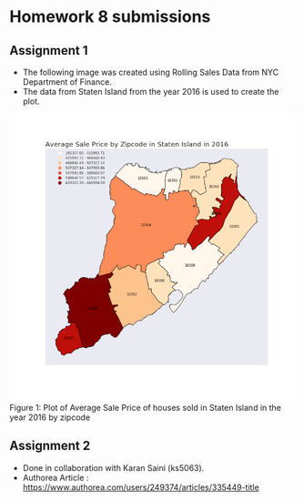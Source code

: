 # Homework 8 submissions

## Assignment 1

* The following image was created using Rolling Sales Data from NYC Department of Finance.
* The data from Staten Island from the year 2016 is used to create the plot.
 
![Create test.csv](Average-Sale-Price-Staten-Island.png)
Figure 1: Plot of Average Sale Price of houses sold in Staten Island in the year 2016 by zipcode

## Assignment 2

* Done in collaboration with Karan Saini (ks5063).
* Authorea Article : https://www.authorea.com/users/249374/articles/335449-title

